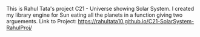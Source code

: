 This is Rahul Tata's project C21 - Universe showing Solar System.
I created my library engine for Sun eating all the planets in a function giving two arguements.
Link to Project: https://rahultata10.github.io/C21-SolarSystem-RahulProj/
